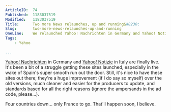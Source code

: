 ```yaml
---
ArticleID:  74
Published:  1183037519
Modified:   1183037519
Title:      Two more News relaunches, up and running&#8230;
Slug:       two-more-news-relaunches-up-and-running
OneLine:    We relaunched Yahoo! Nachrichten in Germany and Yahoo! Notizie in Italy today.  Finally!  :)
Tags:       
    - Yahoo

...
```

[Yahoo! Nachrichten][DE] in Germany and [Yahoo! Notizie][IT] in Italy are finally live.  It's been a bit of a struggle getting these sites launched, especially in the wake of Spain's super smooth run out the door.  Still, it's nice to have these sites out there; they're a huge improvement (if I do say so myself) over the old versions, much cleaner and easier for the producers to update, and standards based for all the right reasons (ignore the ampersands in the ad code, please...).

Four countries down... only France to go.  That'll happen soon, I believe.

[DE]: http://de.news.yahoo.com/ "Yahoo! Nachrichten"
[IT]: http://it.notizie.yahoo.com/ "Yahoo! Italia - Notizie Yahoo!: ultime notizie dall'Italia e dal mondo"